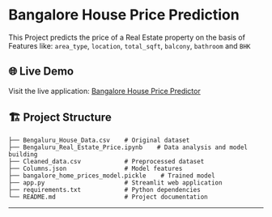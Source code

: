 # Bangalore House Price Prediction
This Project predicts the price of a Real Estate property on the basis of Features like: `area_type`, `location`, `total_sqft`, `balcony`, `bathroom` and `BHK`

## 🌐 Live Demo
Visit the live application: [Bangalore House Price Predictor]()

## 🏗 Project Structure
```plaintext
├── Bengaluru_House_Data.csv    # Original dataset
├── Bengaluru_Real_Estate_Price.ipynb    # Data analysis and model building
├── Cleaned_data.csv            # Preprocessed dataset
├── Columns.json                # Model features
├── bangalore_home_prices_model.pickle    # Trained model
├── app.py                      # Streamlit web application
├── requirements.txt            # Python dependencies
└── README.md                   # Project documentation
```

<hr>